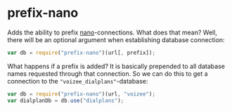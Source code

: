 prefix-nano
===========

Adds the ability to prefix [nano](https://github.com/dscape/nano)-connections.
What does that mean?
Well, there will be an optional argument when establishing database connection:

```js
var db = require("prefix-nano")(url[, prefix]);
```

What happens if a prefix is added?
It is basically prepended to all database names requested through that connection.
So we can do this to get a connection to the `"voizee_dialplans"`-database:

```js
var db = require("prefix-nano")(url, "voizee");
var dialplanDb = db.use("dialplans");
```

